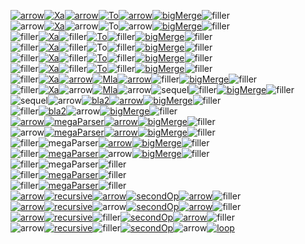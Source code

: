[![arrow](flowdev/flow-bigTestFlow-0-0-arrow.svg)](https://google.com?q=Data)[![Xa](flowdev/flow-bigTestFlow-1-0-Xa.svg)](https://google.com?q=MiSo)[![arrow](flowdev/flow-bigTestFlow-2-0-arrow.svg)](https://google.com?q=Data)[![To](flowdev/flow-bigTestFlow-3-0-To.svg)](https://google.com?q=To)[![arrow](flowdev/flow-bigTestFlow-4-0-arrow.svg)](https://google.com?q=BigDataType)[![bigMerge](flowdev/flow-bigTestFlow-5-0-bigMerge.svg)](https://google.com?q=bigMerge)![filler](flowdev/flow-bigTestFlow-filler-66-24.svg)\
![arrow](flowdev/flow-bigTestFlow-0-1-arrow.svg)[![Xa](flowdev/flow-bigTestFlow-1-1-Xa.svg)](https://google.com?q=MiSo)![arrow](flowdev/flow-bigTestFlow-2-1-arrow.svg)![To](flowdev/flow-bigTestFlow-3-1-To.svg)![arrow](flowdev/flow-bigTestFlow-4-1-arrow.svg)[![bigMerge](flowdev/flow-bigTestFlow-5-1-bigMerge.svg)](https://google.com?q=bigMerge)![filler](flowdev/flow-bigTestFlow-filler-66-24.svg)\
![filler](flowdev/flow-bigTestFlow-filler-134-24.svg)[![Xa](flowdev/flow-bigTestFlow-1-2-Xa.svg)](https://google.com?q=MiSo)![filler](flowdev/flow-bigTestFlow-filler-112-24.svg)[![To](flowdev/flow-bigTestFlow-3-2-To.svg)](https://google.com?q=TextSemantics)![filler](flowdev/flow-bigTestFlow-filler-192-24.svg)[![bigMerge](flowdev/flow-bigTestFlow-5-2-bigMerge.svg)](https://google.com?q=bigMerge)![filler](flowdev/flow-bigTestFlow-filler-66-24.svg)\
![filler](flowdev/flow-bigTestFlow-filler-134-24.svg)[![Xa](flowdev/flow-bigTestFlow-1-3-Xa.svg)](https://google.com?q=MiSo)![filler](flowdev/flow-bigTestFlow-filler-112-24.svg)![To](flowdev/flow-bigTestFlow-3-3-To.svg)![filler](flowdev/flow-bigTestFlow-filler-192-24.svg)[![bigMerge](flowdev/flow-bigTestFlow-5-3-bigMerge.svg)](https://google.com?q=bigMerge)![filler](flowdev/flow-bigTestFlow-filler-66-24.svg)\
![filler](flowdev/flow-bigTestFlow-filler-134-24.svg)[![Xa](flowdev/flow-bigTestFlow-1-4-Xa.svg)](https://google.com?q=MiSo)![filler](flowdev/flow-bigTestFlow-filler-112-24.svg)[![To](flowdev/flow-bigTestFlow-3-4-To.svg)](https://google.com?q=LiteralParser)![filler](flowdev/flow-bigTestFlow-filler-192-24.svg)[![bigMerge](flowdev/flow-bigTestFlow-5-4-bigMerge.svg)](https://google.com?q=bigMerge)![filler](flowdev/flow-bigTestFlow-filler-66-24.svg)\
![filler](flowdev/flow-bigTestFlow-filler-134-24.svg)[![Xa](flowdev/flow-bigTestFlow-1-5-Xa.svg)](https://google.com?q=MiSo)![filler](flowdev/flow-bigTestFlow-filler-112-24.svg)[![To](flowdev/flow-bigTestFlow-3-5-To.svg)](https://google.com?q=NaturalParser)![filler](flowdev/flow-bigTestFlow-filler-192-24.svg)[![bigMerge](flowdev/flow-bigTestFlow-5-5-bigMerge.svg)](https://google.com?q=bigMerge)![filler](flowdev/flow-bigTestFlow-filler-66-24.svg)\
![filler](flowdev/flow-bigTestFlow-filler-134-24.svg)[![Xa](flowdev/flow-bigTestFlow-1-6-Xa.svg)](https://google.com?q=MiSo)[![arrow](flowdev/flow-bigTestFlow-2-6-arrow.svg)](https://google.com?q=Data)[![Mla](flowdev/flow-bigTestFlow-3-6-Mla.svg)](https://google.com?q=Blue)[![arrow](flowdev/flow-bigTestFlow-4-6-arrow.svg)](https://google.com?q=Data2)![filler](flowdev/flow-bigTestFlow-filler-136-24.svg)[![bigMerge](flowdev/flow-bigTestFlow-6-6-bigMerge.svg)](https://google.com?q=bigMerge)![filler](flowdev/flow-bigTestFlow-filler-66-24.svg)\
![filler](flowdev/flow-bigTestFlow-filler-134-24.svg)[![Xa](flowdev/flow-bigTestFlow-1-7-Xa.svg)](https://google.com?q=MiSo)![arrow](flowdev/flow-bigTestFlow-2-7-arrow.svg)[![Mla](flowdev/flow-bigTestFlow-3-7-Mla.svg)](https://google.com?q=Blue)![arrow](flowdev/flow-bigTestFlow-4-7-arrow.svg)![sequel](flowdev/flow-bigTestFlow-5-7-sequel.svg)![filler](flowdev/flow-bigTestFlow-filler-120-24.svg)[![bigMerge](flowdev/flow-bigTestFlow-7-7-bigMerge.svg)](https://google.com?q=bigMerge)![filler](flowdev/flow-bigTestFlow-filler-66-24.svg)\
![sequel](flowdev/flow-bigTestFlow-0-8-sequel.svg)![arrow](flowdev/flow-bigTestFlow-1-8-arrow.svg)[![bla2](flowdev/flow-bigTestFlow-2-8-bla2.svg)](https://google.com?q=Blue)[![arrow](flowdev/flow-bigTestFlow-3-8-arrow.svg)](https://google.com?q=Data)[![bigMerge](flowdev/flow-bigTestFlow-4-8-bigMerge.svg)](https://google.com?q=bigMerge)![filler](flowdev/flow-bigTestFlow-filler-66-24.svg)\
![filler](flowdev/flow-bigTestFlow-filler-66-24.svg)[![bla2](flowdev/flow-bigTestFlow-1-9-bla2.svg)](https://google.com?q=Blue)![arrow](flowdev/flow-bigTestFlow-2-9-arrow.svg)[![bigMerge](flowdev/flow-bigTestFlow-3-9-bigMerge.svg)](https://google.com?q=bigMerge)![filler](flowdev/flow-bigTestFlow-filler-66-24.svg)\
[![arrow](flowdev/flow-bigTestFlow-0-10-arrow.svg)](https://google.com?q=Data3)[![megaParser](flowdev/flow-bigTestFlow-1-10-megaParser.svg)](https://google.com?q=MegaParser)[![arrow](flowdev/flow-bigTestFlow-2-10-arrow.svg)](https://google.com?q=Data)[![bigMerge](flowdev/flow-bigTestFlow-3-10-bigMerge.svg)](https://google.com?q=bigMerge)![filler](flowdev/flow-bigTestFlow-filler-66-24.svg)\
![arrow](flowdev/flow-bigTestFlow-0-11-arrow.svg)[![megaParser](flowdev/flow-bigTestFlow-1-11-megaParser.svg)](https://google.com?q=MegaParser)[![arrow](flowdev/flow-bigTestFlow-2-11-arrow.svg)](https://google.com?q=data2)[![bigMerge](flowdev/flow-bigTestFlow-3-11-bigMerge.svg)](https://google.com?q=bigMerge)![filler](flowdev/flow-bigTestFlow-filler-66-24.svg)\
![filler](flowdev/flow-bigTestFlow-filler-158-24.svg)![megaParser](flowdev/flow-bigTestFlow-1-12-megaParser.svg)[![arrow](flowdev/flow-bigTestFlow-2-12-arrow.svg)](https://google.com?q=Data3)[![bigMerge](flowdev/flow-bigTestFlow-3-12-bigMerge.svg)](https://google.com?q=bigMerge)![filler](flowdev/flow-bigTestFlow-filler-66-24.svg)\
![filler](flowdev/flow-bigTestFlow-filler-158-24.svg)[![megaParser](flowdev/flow-bigTestFlow-1-13-megaParser.svg)](https://google.com?q=TextSemantics)![arrow](flowdev/flow-bigTestFlow-2-13-arrow.svg)[![bigMerge](flowdev/flow-bigTestFlow-3-13-bigMerge.svg)](https://google.com?q=bigMerge)![filler](flowdev/flow-bigTestFlow-filler-66-24.svg)\
![filler](flowdev/flow-bigTestFlow-filler-158-24.svg)![megaParser](flowdev/flow-bigTestFlow-1-14-megaParser.svg)![filler](flowdev/flow-bigTestFlow-filler-466-24.svg)\
![filler](flowdev/flow-bigTestFlow-filler-158-24.svg)[![megaParser](flowdev/flow-bigTestFlow-1-15-megaParser.svg)](https://google.com?q=LiteralParser)![filler](flowdev/flow-bigTestFlow-filler-466-24.svg)\
![filler](flowdev/flow-bigTestFlow-filler-158-24.svg)[![megaParser](flowdev/flow-bigTestFlow-1-16-megaParser.svg)](https://google.com?q=NaturalParser)![filler](flowdev/flow-bigTestFlow-filler-466-24.svg)\
[![arrow](flowdev/flow-bigTestFlow-0-17-arrow.svg)](https://google.com?q=Data)[![recursive](flowdev/flow-bigTestFlow-1-17-recursive.svg)](https://google.com?q=recursive)[![arrow](flowdev/flow-bigTestFlow-2-17-arrow.svg)](https://google.com?q=Data)[![secondOp](flowdev/flow-bigTestFlow-3-17-secondOp.svg)](https://google.com?q=secondOp)[![arrow](flowdev/flow-bigTestFlow-4-17-arrow.svg)](https://google.com?q=Data)![filler](flowdev/flow-bigTestFlow-filler-182-24.svg)\
[![arrow](flowdev/flow-bigTestFlow-0-18-arrow.svg)](https://google.com?q=data2)[![recursive](flowdev/flow-bigTestFlow-1-18-recursive.svg)](https://google.com?q=recursive)![arrow](flowdev/flow-bigTestFlow-2-18-arrow.svg)[![secondOp](flowdev/flow-bigTestFlow-3-18-secondOp.svg)](https://google.com?q=secondOp)[![arrow](flowdev/flow-bigTestFlow-4-18-arrow.svg)](https://google.com?q=data2)![filler](flowdev/flow-bigTestFlow-filler-182-24.svg)\
[![arrow](flowdev/flow-bigTestFlow-0-19-arrow.svg)](https://google.com?q=Data3)[![recursive](flowdev/flow-bigTestFlow-1-19-recursive.svg)](https://google.com?q=recursive)![filler](flowdev/flow-bigTestFlow-filler-112-24.svg)[![secondOp](flowdev/flow-bigTestFlow-3-19-secondOp.svg)](https://google.com?q=secondOp)[![arrow](flowdev/flow-bigTestFlow-4-19-arrow.svg)](https://google.com?q=Data3)![filler](flowdev/flow-bigTestFlow-filler-182-24.svg)\
![arrow](flowdev/flow-bigTestFlow-0-20-arrow.svg)[![recursive](flowdev/flow-bigTestFlow-1-20-recursive.svg)](https://google.com?q=recursive)![filler](flowdev/flow-bigTestFlow-filler-112-24.svg)[![secondOp](flowdev/flow-bigTestFlow-3-20-secondOp.svg)](https://google.com?q=secondOp)![arrow](flowdev/flow-bigTestFlow-4-20-arrow.svg)[![loop](flowdev/flow-bigTestFlow-5-20-loop.svg)](https://google.com?q=recursive)

